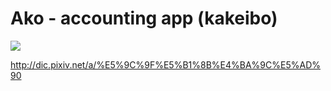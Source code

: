 # Ako - accounting app (kakeibo)

![](https://travis-ci.org/sorah/ako.png)

http://dic.pixiv.net/a/%E5%9C%9F%E5%B1%8B%E4%BA%9C%E5%AD%90
